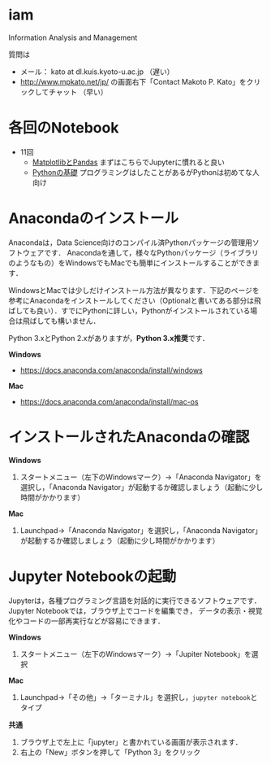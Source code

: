 # iam
Information Analysis and Management

質問は
- メール： kato at dl.kuis.kyoto-u.ac.jp （遅い）
- http://www.mpkato.net/jp/ の画面右下「Contact Makoto P. Kato」をクリックしてチャット （早い）

# 各回のNotebook
- 11回
	- [MatplotlibとPandas](https://github.com/mpkato/iam/blob/master/notebooks/11_matplotlib_pandas.ipynb) まずはこちらでJupyterに慣れると良い
	- [Pythonの基礎](https://github.com/mpkato/iam/blob/master/notebooks/11_python_basics.ipynb) プログラミングはしたことがあるがPythonは初めてな人向け

# Anacondaのインストール

Anacondaは，Data Science向けのコンパイル済Pythonパッケージの管理用ソフトウェアです．
Anacondaを通して，様々なPythonパッケージ（ライブラリのようなもの）をWindowsでもMacでも簡単にインストールすることができます．

WindowsとMacでは少しだけインストール方法が異なります．下記のページを参考にAnacondaをインストールしてください（Optionalと書いてある部分は飛ばしても良い）．すでにPythonに詳しい，Pythonがインストールされている場合は飛ばしても構いません．

Python 3.xとPython 2.xがありますが，**Python 3.x推奨**です．

**Windows**
- https://docs.anaconda.com/anaconda/install/windows

**Mac**
- https://docs.anaconda.com/anaconda/install/mac-os


# インストールされたAnacondaの確認

**Windows**

1. スタートメニュー（左下のWindowsマーク）→「Anaconda Navigator」を選択し，「Anaconda Navigator」が起動するか確認しましょう（起動に少し時間がかかります）

**Mac**

1. Launchpad→「Anaconda Navigator」を選択し，「Anaconda Navigator」が起動するか確認しましょう（起動に少し時間がかかります）


# Jupyter Notebookの起動

Jupyterは，各種プログラミング言語を対話的に実行できるソフトウェアです．
Jupyter Notebookでは，ブラウザ上でコードを編集でき，
データの表示・視覚化やコードの一部再実行などが容易にできます．

**Windows**

1. スタートメニュー（左下のWindowsマーク）→「Jupiter Notebook」を選択

**Mac**

1.  Launchpad→「その他」→「ターミナル」を選択し，`jupyter notebook`とタイプ

**共通**

1. ブラウザ上で左上に「jupyter」と書かれている画面が表示されます．
2. 右上の「New」ボタンを押して「Python 3」をクリック


